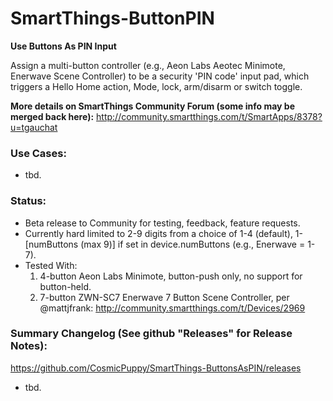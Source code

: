 SmartThings-ButtonPIN
=====================

**Use Buttons As PIN Input**

Assign a multi-button controller (e.g., Aeon Labs Aeotec Minimote, Enerwave Scene Controller)
  to be a security 'PIN code' input pad, which triggers a Hello Home action, Mode, lock, arm/disarm or switch toggle.

**More details on SmartThings Community Forum (some info may be merged back here):**
    <http://community.smartthings.com/t/SmartApps/8378?u=tgauchat>

### Use Cases:
- tbd.

### Status:
- Beta release to Community for testing, feedback, feature requests.
- Currently hard limited to 2-9 digits from a choice of 1-4 (default),
    1-[numButtons (max 9)] if set in device.numButtons (e.g., Enerwave = 1-7).
- Tested With:
  1. 4-button Aeon Labs Minimote, button-push only, no support for button-held.
  2. 7-button ZWN-SC7 Enerwave 7 Button Scene Controller, per @mattjfrank:
     <http://community.smartthings.com/t/Devices/2969>

### Summary Changelog (See github "Releases" for Release Notes):
<https://github.com/CosmicPuppy/SmartThings-ButtonsAsPIN/releases>
- tbd.